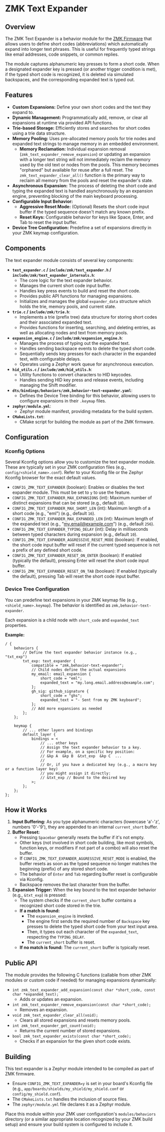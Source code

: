 # ZMK Text Expander

## Overview

The ZMK Text Expander is a behavior module for the [ZMK Firmware](https://zmk.dev/) that allows users to define short codes (abbreviations) which automatically expand into longer text phrases. This is useful for frequently typed strings like email addresses, code snippets, or common replies.

The module captures alphanumeric key presses to form a short code. When a designated expander key is pressed (or another trigger condition is met), if the typed short code is recognized, it is deleted via simulated backspaces, and the corresponding expanded text is typed out.

## Features

* **Custom Expansions:** Define your own short codes and the text they expand to.
* **Dynamic Management:** Programmatically add, remove, or clear all expansions at runtime via provided API functions.
* **Trie-based Storage:** Efficiently stores and searches for short codes using a trie data structure.
* **Memory Pooling:** Uses pre-allocated memory pools for trie nodes and expanded text strings to manage memory in an embedded environment.
    * **Memory Reclamation:** Individual expansion removal (`zmk_text_expander_remove_expansion`) or updating an expansion with a longer text string will not immediately reclaim the memory used by the old text or nodes from the pools. This memory becomes "orphaned" but available for reuse after a full reset. The `zmk_text_expander_clear_all()` function is the primary way to reclaim all memory from the pools and reset the expander's state.
* **Asynchronous Expansion:** The process of deleting the short code and typing the expanded text is handled asynchronously by an expansion engine, preventing blocking of the main keyboard processing.
* **Configurable Input Behavior:**
    * **Aggressive Reset Mode:** (Optional) Resets the short code input buffer if the typed sequence doesn't match any known prefix.
    * **Reset Keys:** Configurable behavior for keys like Space, Enter, and Tab to reset the input buffer.
* **Device Tree Configuration:** Predefine a set of expansions directly in your ZMK keymap configuration.

## Components

The text expander module consists of several key components:

* **`text_expander.c` / `include/zmk/text_expander.h` / `include/zmk/text_expander_internals.h`**:
    * The core logic for the text expander behavior.
    * Manages the current short code input buffer.
    * Handles key press events to build and reset the short code.
    * Provides public API functions for managing expansions.
    * Initializes and manages the global `expander_data` structure which holds the trie, memory pools, and current state.
* **`trie.c` / `include/zmk/trie.h`**:
    * Implements a trie (prefix tree) data structure for storing short codes and their associated expanded text.
    * Provides functions for inserting, searching, and deleting entries, as well as allocating nodes and text from memory pools.
* **`expansion_engine.c` / `include/zmk/expansion_engine.h`**:
    * Manages the process of typing out the expanded text.
    * Handles sending backspace events to delete the typed short code.
    * Sequentially sends key presses for each character in the expanded text, with configurable delays.
    * Operates using a Zephyr work queue for asynchronous execution.
* **`hid_utils.c` / `include/zmk/hid_utils.h`**:
    * Utility functions to convert characters to HID keycodes.
    * Handles sending HID key press and release events, including managing the Shift modifier.
* **`dts/bindings/behaviors/zmk,behavior-text-expander.yaml`**:
    * Defines the Device Tree binding for this behavior, allowing users to configure expansions in their `.keymap` files.
* **`zephyr/module.yml`**:
    * Zephyr module manifest, providing metadata for the build system.
* **`CMakeLists.txt`**:
    * CMake script for building the module as part of the ZMK firmware.

## Configuration

### Kconfig Options

Several Kconfig options allow you to customize the text expander module. These are typically set in your ZMK configuration files (e.g., `config/<shield_name>.conf`). Refer to your Kconfig file or the Zephyr Kconfig browser for the exact default values.

* `CONFIG_ZMK_TEXT_EXPANDER` (boolean): Enables or disables the text expander module. This must be set to `y` to use the feature.
* `CONFIG_ZMK_TEXT_EXPANDER_MAX_EXPANSIONS` (int): Maximum number of distinct expansions that can be stored (e.g., default `10`).
* `CONFIG_ZMK_TEXT_EXPANDER_MAX_SHORT_LEN` (int): Maximum length of a short code (e.g., "eml") (e.g., default `16`).
* `CONFIG_ZMK_TEXT_EXPANDER_MAX_EXPANDED_LEN` (int): Maximum length of the expanded text (e.g., "my.email@example.com") (e.g., default `256`).
* `CONFIG_ZMK_TEXT_EXPANDER_TYPING_DELAY` (int): Delay in milliseconds between typed characters during expansion (e.g., default `10`).
* `CONFIG_ZMK_TEXT_EXPANDER_AGGRESSIVE_RESET_MODE` (boolean): If enabled, the short code input buffer will reset if the current typed sequence is not a prefix of any defined short code.
* `CONFIG_ZMK_TEXT_EXPANDER_RESET_ON_ENTER` (boolean): If enabled (typically the default), pressing Enter will reset the short code input buffer.
* `CONFIG_ZMK_TEXT_EXPANDER_RESET_ON_TAB` (boolean): If enabled (typically the default), pressing Tab will reset the short code input buffer.

### Device Tree Configuration

You can predefine text expansions in your ZMK keymap file (e.g., `<shield_name>.keymap`). The behavior is identified as `zmk,behavior-text-expander`.

Each expansion is a child node with `short_code` and `expanded_text` properties.

**Example:**

```dts
/ {
    behaviors {
        // Define the text expander behavior instance (e.g., "txt_exp")
        txt_exp: text_expander {
            compatible = "zmk,behavior-text-expander";
            // Child nodes define the actual expansions
            my_email: email_expansion {
                short_code = "eml";
                expanded_text = "my.long.email.address@example.com";
            };
            gh_sig: github_signature {
                short_code = "ghs";
                expanded_text = "- Sent from my ZMK keyboard";
            };
            // Add more expansions as needed
        };
    };

    keymap {
        // ... other layers and bindings
        default_layer {
            bindings = <
                // ... other keys
                // Assign the text expander behavior to a key.
                // For example, on a specific key position:
                // &kp A  &kp B  &txt_exp  &kp C  ...
                //
                // Or, if you have a dedicated key (e.g., a macro key or a function layer key)
                // you might assign it directly:
                // &txt_exp // Bound to the desired key
            >;
        };
    };
};
```
## How it Works

1.  **Input Buffering:** As you type alphanumeric characters (lowercase 'a'-'z', numbers '0'-'9'), they are appended to an internal `current_short` buffer.
2.  **Buffer Reset:**
    * Pressing `Spacebar` generally resets the buffer if it's not empty.
    * Other keys (not involved in short code building, like most symbols, function keys, or modifiers if not part of a combo) will also reset the buffer.
    * If `CONFIG_ZMK_TEXT_EXPANDER_AGGRESSIVE_RESET_MODE` is enabled, the buffer resets as soon as the typed sequence no longer matches the beginning (prefix) of any stored short code.
    * The behavior of `Enter` and `Tab` regarding buffer reset is configurable via Kconfig.
    * Backspace removes the last character from the buffer.
3.  **Expansion Trigger:** When the key bound to the text expander behavior (e.g., `&txt_exp`) is pressed:
    * The system checks if the `current_short` buffer contains a recognized short code stored in the trie.
    * **If a match is found:**
        * The `expansion_engine` is invoked.
        * The engine first sends the required number of `Backspace` key presses to delete the typed short code from your text input area.
        * Then, it types out each character of the `expanded_text`, respecting the `TYPING_DELAY`.
        * The `current_short` buffer is reset.
    * **If no match is found:** The `current_short` buffer is typically reset.

## Public API

The module provides the following C functions (callable from other ZMK modules or custom code if needed) for managing expansions dynamically:

* `int zmk_text_expander_add_expansion(const char *short_code, const char *expanded_text);`
    * Adds or updates an expansion.
* `int zmk_text_expander_remove_expansion(const char *short_code);`
    * Removes an expansion.
* `void zmk_text_expander_clear_all(void);`
    * Clears all stored expansions and resets memory pools.
* `int zmk_text_expander_get_count(void);`
    * Returns the current number of stored expansions.
* `bool zmk_text_expander_exists(const char *short_code);`
    * Checks if an expansion for the given short code exists.

## Building

This text expander is a Zephyr module intended to be compiled as part of ZMK firmware.

* Ensure `CONFIG_ZMK_TEXT_EXPANDER=y` is set in your board's Kconfig file (e.g., `app/boards/shields/my_shield/my_shield.conf` or `config/my_shield.conf`).
* The `CMakeLists.txt` handles the inclusion of source files.
* The `zephyr/module.yml` file declares it as a Zephyr module.

Place this module within your ZMK user configuration's `modules/behaviors` directory (or a similar appropriate location recognized by your ZMK build setup) and ensure your build system is configured to include it.
